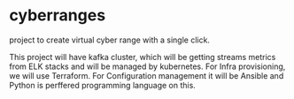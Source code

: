 # cyberranges
project to create virtual cyber range with a single click. 

This project will have kafka cluster, which will be getting streams metrics from ELK stacks and will be managed by kubernetes.
For Infra provisioning, we will use Terraform.
For Configuration management it will be Ansible and Python is perffered programming language on this. 
